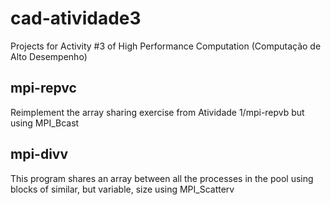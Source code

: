 # cad-atividade3
Projects for Activity #3 of High Performance Computation (Computação de Alto Desempenho) 

## mpi-repvc
Reimplement the array sharing exercise from Atividade 1/mpi-repvb but using MPI_Bcast

## mpi-divv
This program shares an array between all the processes in the pool using
blocks of similar, but variable, size using MPI_Scatterv

